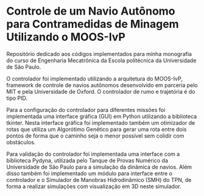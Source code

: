 # Controle de um Navio Autônomo para Contramedidas de Minagem Utilizando o MOOS-IvP

Repositório dedicado aos códigos implementados para minha monografia do curso de Engenharia Mecatrônica da Escola politécnica da Universidade de São Paulo.

O controlador foi implementado utilizando a arquitetura do MOOS-IvP, framework de controle de navios autônomos desenvolvido em parceria pelo MIT e pela Universidade de Oxford. O controlador de rumo e trajetória é do tipo PID.

Para a configuração do controlador para diferentes missões foi implementada uma interface gráfica (GUI) em Python utilizando a biblioteca tkinter. Nesta interface gráfica foi implementado também um otimizador de rotas que utiliza um Algorótimo Genético para gerar uma rota entre dois pontos de forma que o caminho seja o menor possível sem colidir com obstáculos.

Para validação do controlador foi implementada uma interface com a biblioteca Pydyna, utilizada pelo Tanque de Provas Numérico da Universidade de São Paulo para a simulação da dinâmica de navios. Além disso também foi implementado um módulo para interface entre o controlador e o Simulador de Manobras Hidrodinâmico (SMH) do TPN, de forma a realizar simulações com visualização em 3D neste simulador. 


